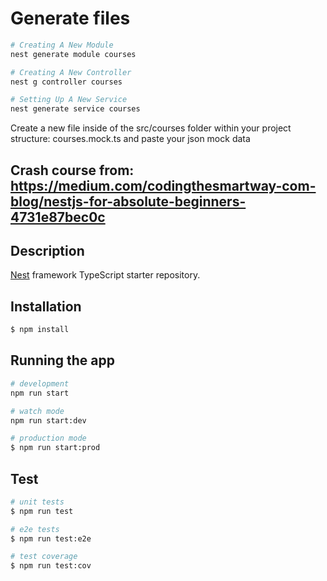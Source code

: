 # Generate files

```bash
# Creating A New Module
nest generate module courses

# Creating A New Controller
nest g controller courses

# Setting Up A New Service
nest generate service courses
```
Create a new file inside of the src/courses folder within your project structure: courses.mock.ts and paste your json mock data





## Crash course from: https://medium.com/codingthesmartway-com-blog/nestjs-for-absolute-beginners-4731e87bec0c

## Description

[Nest](https://github.com/nestjs/nest) framework TypeScript starter repository.

## Installation

```bash
$ npm install
```

## Running the app

```bash
# development
npm run start

# watch mode
npm run start:dev

# production mode
$ npm run start:prod
```

## Test

```bash
# unit tests
$ npm run test

# e2e tests
$ npm run test:e2e

# test coverage
$ npm run test:cov
```
